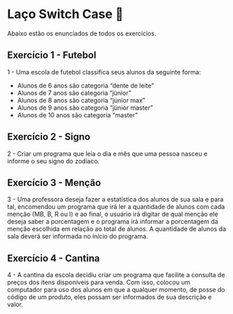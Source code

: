 
# Laço Switch Case 🚀

Abaixo estão os enunciados de todos os exercícios.
## Exercício 1 - Futebol
1 - Uma escola de futebol classifica seus alunos da seguinte forma:
- Alunos de 6 anos são categoria “dente de leite”
- Alunos de 7 anos são categoria “júnior”
- Alunos de 8 anos são categoria “júnior max”
- Alunos de 9 anos são categoria “júnior master”
- Alunos de 10 anos são categoria “master”

## Exercício 2 - Signo
2 - Criar um programa que leia o dia e mês que uma pessoa nasceu e informe o seu signo do zodíaco.

## Exercício 3 - Menção
3 - Uma professora deseja fazer a estatística dos alunos de sua sala e para tal, encomendou um programa que irá ler a quantidade de alunos com cada menção (MB, B, R ou I) e ao final, o usuário irá digitar de qual menção ele deseja saber a porcentagem e o programa irá informar a porcentagem da menção escolhida em relação ao total de alunos. A quantidade de alunos da sala deverá ser informada no início do programa.

## Exercício 4 - Cantina
4 - A cantina da escola decidiu criar um programa que facilite a consulta de preços dos itens disponíveis para venda. Com isso, colocou um computador para uso dos alunos em que a qualquer momento, de posse do código de um produto, eles possam ser informados de sua descrição e valor.